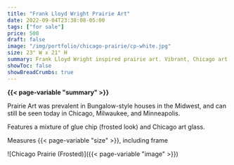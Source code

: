 ```yaml
---
title: "Frank Lloyd Wright Prairie Art"
date: 2022-09-04T23:38:08-05:00
tags: ["for sale"]
price: 500
draft: false
image: "/img/portfolio/chicago-prairie/cp-white.jpg"
size: 23" W x 21" H
summary: Frank Lloyd Wright inspired prairie art. Vibrant, Chicago art glass against a frosted glue chip backdrop.  
showToc: false
showBreadCrumbs: true
---
```

**{{< page-variable "summary" >}}**

Prairie Art was prevalent in Bungalow-style houses in the Midwest, and can still be seen today in Chicago, Milwaukee, and Minneapolis. 

Features a mixture of glue chip (frosted look) and Chicago art glass.

Measures {{< page-variable "size" >}}, including frame

![Chicago Prairie (Frosted)]({{< page-variable "image" >}})
